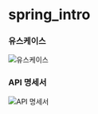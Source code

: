 # spring_intro


### 유스케이스
![유스케이스](https://user-images.githubusercontent.com/79530534/180942602-fdbe13d6-9aa1-41c6-bbea-fb2bb1a20ea9.png)

### API 명세서
![API 명세서](https://user-images.githubusercontent.com/79530534/181077751-6b029e1f-ac7a-4c02-9ba2-6ad23840ab6b.png)









